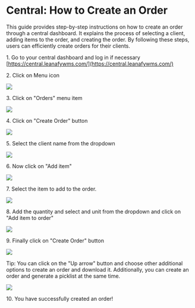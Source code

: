 # Central: How to Create an Order 

This guide provides step-by-step instructions on how to create an order through a central dashboard. It explains the process of selecting a client, adding items to the order, and creating the order. By following these steps, users can efficiently create orders for their clients.

1\. Go to your central dashboard and log in if necessary [https://central.leanafywms.com/](https://central.leanafywms.com/)


2\. Click on Menu icon

![](https://ajeuwbhvhr.cloudimg.io/colony-recorder.s3.amazonaws.com/files/2023-08-22/245cb2ae-4d5c-48e7-ac7b-5b17012adf50/ascreenshot.jpeg?tl_px=0,0&br_px=1719,961&force_format=png&width=1120.0&wat=1&wat_opacity=0.7&wat_gravity=northwest&wat_url=https://colony-recorder.s3.us-west-1.amazonaws.com/images/watermarks/FB923C_standard.png&wat_pad=62,31)


3\. Click on "Orders" menu item

![](https://ajeuwbhvhr.cloudimg.io/colony-recorder.s3.amazonaws.com/files/2023-08-22/2f375aad-a676-4ac3-8976-1f706aa5ce21/user_cropped_screenshot.jpeg?tl_px=0,514&br_px=1719,1475&force_format=png&width=1120.0&wat=1&wat_opacity=0.7&wat_gravity=northwest&wat_url=https://colony-recorder.s3.us-west-1.amazonaws.com/images/watermarks/FB923C_standard.png&wat_pad=192,277)


4\. Click on "Create Order" button

![](https://ajeuwbhvhr.cloudimg.io/colony-recorder.s3.amazonaws.com/files/2023-08-22/23c34d9d-b565-4267-828b-91cc68f9912a/ascreenshot.jpeg?tl_px=0,0&br_px=2940,1606&force_format=png&width=1120.0&wat=1&wat_opacity=0.7&wat_gravity=northwest&wat_url=https://colony-recorder.s3.us-west-1.amazonaws.com/images/watermarks/FB923C_standard.png&wat_pad=900,76)


5\. Select the client name from the dropdown

![](https://ajeuwbhvhr.cloudimg.io/colony-recorder.s3.amazonaws.com/files/2023-08-22/e724ccdf-ac37-4291-86ce-dbeb64871f42/user_cropped_screenshot.jpeg?tl_px=0,0&br_px=1562,1281&force_format=png&width=1120.0&wat=1&wat_opacity=0.7&wat_gravity=northwest&wat_url=https://colony-recorder.s3.us-west-1.amazonaws.com/images/watermarks/FB923C_standard.png&wat_pad=409,313)


6\. Now click on "Add item"

![](https://ajeuwbhvhr.cloudimg.io/colony-recorder.s3.amazonaws.com/files/2023-08-22/a8e06645-0d9e-4575-acdb-7e057d170dfa/user_cropped_screenshot.jpeg?tl_px=107,0&br_px=2400,1281&force_format=png&width=1120.0&wat=1&wat_opacity=0.7&wat_gravity=northwest&wat_url=https://colony-recorder.s3.us-west-1.amazonaws.com/images/watermarks/FB923C_standard.png&wat_pad=523,202)


7\. Select the item to add to the order. 

![](https://ajeuwbhvhr.cloudimg.io/colony-recorder.s3.amazonaws.com/files/2023-08-22/55ce768c-bc37-4a82-967f-e9ae89e2e937/user_cropped_screenshot.jpeg?tl_px=646,0&br_px=2940,1281&force_format=png&width=1120.0&wat=1&wat_opacity=0.7&wat_gravity=northwest&wat_url=https://colony-recorder.s3.us-west-1.amazonaws.com/images/watermarks/FB923C_standard.png&wat_pad=532,162)


8\. Add the quantity and select and unit from the dropdown and click on "Add item to order"

![](https://ajeuwbhvhr.cloudimg.io/colony-recorder.s3.amazonaws.com/files/2023-08-22/2fcdb640-66e2-4616-bf21-4000f71fd213/ascreenshot.jpeg?tl_px=561,324&br_px=2854,1606&force_format=png&width=1120.0&wat=1&wat_opacity=0.7&wat_gravity=northwest&wat_url=https://colony-recorder.s3.us-west-1.amazonaws.com/images/watermarks/FB923C_standard.png&wat_pad=524,546)


9\. Finally click on "Create Order" button

![](https://ajeuwbhvhr.cloudimg.io/colony-recorder.s3.amazonaws.com/files/2023-08-22/0aac0594-8265-473f-b308-057032ee4b0e/ascreenshot.jpeg?tl_px=33,324&br_px=2326,1606&force_format=png&width=1120.0&wat=1&wat_opacity=0.7&wat_gravity=northwest&wat_url=https://colony-recorder.s3.us-west-1.amazonaws.com/images/watermarks/FB923C_standard.png&wat_pad=524,529)


Tip: You can click on the "Up arrow" button and choose other additional options to create an order and download it. Additionally, you can create an order and generate a picklist at the same time.

![](https://ajeuwbhvhr.cloudimg.io/colony-recorder.s3.amazonaws.com/files/2023-09-14/471afcb1-b00f-4cd0-be40-47c59fea7b54/user_cropped_screenshot.jpeg?tl_px=474,0&br_px=2194,732&force_format=png&width=1120.0&wat=1&wat_opacity=0.7&wat_gravity=northwest&wat_url=https://colony-recorder.s3.us-west-1.amazonaws.com/images/watermarks/FB923C_standard.png&wat_pad=524,367)


10\. You have successfully created an order! 